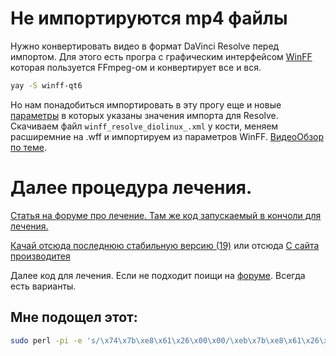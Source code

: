 # Не импортируются mp4 файлы

Нужно конвертировать видео в формат DaVinci Resolve перед импортом. Для этого есть програ с графическим интерфейсом [WinFF](https://github.com/WinFF/winff) которая пользуется FFmpeg-ом и конвертирует все и вся.

```bash
yay -S winff-qt6
```

Но нам понадобиться импортировать в эту прогу еще и новые [параметры](https://github.com/Ephiderium/Konstantin/tree/main) в которых указаны значения импорта для Resolve. Скачиваем файл `winff_resolve_diolinux_.xml` у кости, меняем расширемние на .wff и импортируем из параметров WinFF. [ВидеоОбзор по теме](https://www.youtube.com/watch?v=BCjGr_jUyag).

# Далее процедура лечения.

[Статья на форуме про лечение. Там же код запускаемый в кончоли для лечения.](https://rutracker.org/forum/viewtopic.php?p=86562692#86562692)

[Качай отсюда последнюю стабильную версию (19)](https://www.blackmagicdesign.com/support/family/davinci-resolve-and-fusion)
или отсюда
[С сайта производитея](https://www.blackmagicdesign.com/products/davinciresolve)

Далее код для лечения. Если не подходит поищи на [форуме](https://www.blackmagicdesign.com/support/family/davinci-resolve-and-fusion). Всегда есть варианты.  

## Мне подощел этот:  

```bash
sudo perl -pi -e 's/\x74\x7b\xe8\x61\x26\x00\x00/\xeb\x7b\xe8\x61\x26\x00\x00/g' /opt/resolve/bin/resolve
```
